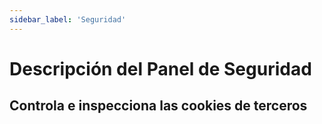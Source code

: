 ```yaml
---
sidebar_label: 'Seguridad'
---
```


# Descripción del Panel de Seguridad

## Controla e inspecciona las cookies de terceros

